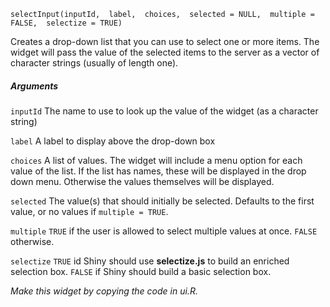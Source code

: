 
    selectInput(inputId,  label,  choices,  selected = NULL,  multiple = FALSE,  selectize = TRUE)

    
Creates a drop-down list that you can use to select one or more items. The widget will pass the value of the selected items to the server as a vector of character strings (usually of length one).

##### Arguments

`inputId` 
The name to use to look up the value of the widget (as a character string)

`label` 
A label to display above the drop-down box

`choices` 
A list of values. The widget will include a menu option for each value of the list. If the list has names,  these will be displayed in the drop down menu. Otherwise the values themselves will be displayed. 

`selected`
The value(s) that should initially be selected. Defaults to the first value,  or no values if `multiple = TRUE`.

`multiple`
`TRUE` if the user is allowed to select multiple values at once. `FALSE` otherwise.

`selectize`
`TRUE` id Shiny should use **selectize.js** to build an enriched selection box. `FALSE` if Shiny should build a basic selection box.

_Make this widget by copying the code in ui.R._
